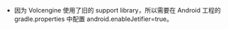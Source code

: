 - 因为 Volcengine 使用了旧的 support library，所以需要在 Android 工程的 gradle.properties 中配置 android.enableJetifier=true。